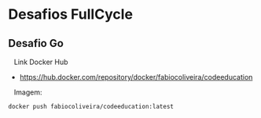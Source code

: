 # Desafios FullCycle

## Desafio Go

&nbsp;&nbsp; Link Docker Hub
 - https://hub.docker.com/repository/docker/fabiocoliveira/codeeducation
  
&nbsp;&nbsp; Imagem:
 
```
docker push fabiocoliveira/codeeducation:latest
```
